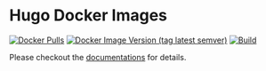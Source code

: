 # Hugo Docker Images

[![Docker Pulls](https://img.shields.io/docker/pulls/hugomods/hugo?style=flat-square)](https://hub.docker.com/r/hugomods/hugo)
[![Docker Image Version (tag latest semver)](https://img.shields.io/docker/v/hugomods/hugo/latest?style=flat-square)](https://hub.docker.com/r/hugomods/hugo)
[![Build](https://github.com/hugomods/docker/actions/workflows/build.yml/badge.svg)](https://github.com/hugomods/docker/actions/workflows/build.yml)

Please checkout the [documentations](https://hugomods.com/en/docs/docker/) for details.
